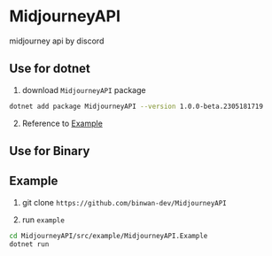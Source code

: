 # MidjourneyAPI

midjourney api by discord

## Use for dotnet

1. download `MidjourneyAPI` package

``` bash
dotnet add package MidjourneyAPI --version 1.0.0-beta.2305181719
```

2. Reference to [Example]()

## Use for Binary

## Example

1. git clone `https://github.com/binwan-dev/MidjourneyAPI`

2. run `example`

``` bash
cd MidjourneyAPI/src/example/MidjourneyAPI.Example
dotnet run 
```